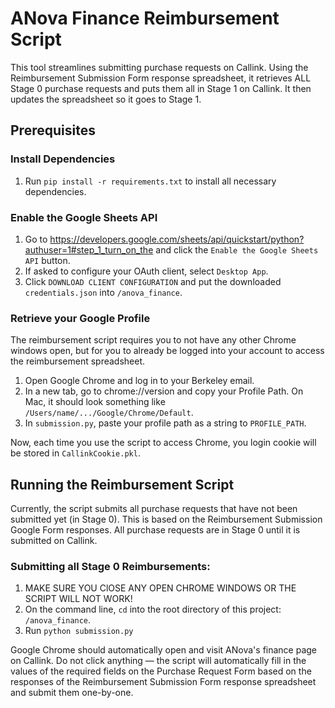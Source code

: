 # ANova Finance Reimbursement Script
This tool streamlines submitting purchase requests on Callink. Using the Reimbursement Submission Form response spreadsheet, it retrieves ALL Stage 0 purchase requests and puts them all in Stage 1 on Callink. It then updates the spreadsheet so it goes to Stage 1.

## Prerequisites

### Install Dependencies
1. Run `pip install -r requirements.txt` to install all necessary dependencies.


### Enable the Google Sheets API
1. Go to https://developers.google.com/sheets/api/quickstart/python?authuser=1#step_1_turn_on_the and click the `Enable the Google Sheets API` button.
2. If asked to configure your OAuth client, select `Desktop App`.
3. Click `DOWNLOAD CLIENT CONFIGURATION` and put the downloaded `credentials.json` into `/anova_finance`.

### Retrieve your Google Profile
The reimbursement script requires you to not have any other Chrome windows open, but for you to already be logged into your account to access the reimbursement spreadsheet.

1. Open Google Chrome and log in to your Berkeley email.
2. In a new tab, go to chrome://version and copy your Profile Path. On Mac, it should look something like `/Users/name/.../Google/Chrome/Default`.
3. In `submission.py`, paste your profile path as a string to `PROFILE_PATH`.

Now, each time you use the script to access Chrome, you login cookie will be stored in `CallinkCookie.pkl`.

## Running the Reimbursement Script
Currently, the script submits all purchase requests that have not been submitted yet (in Stage 0). This is based on the Reimbursement Submission Google Form responses. All purchase requests are in Stage 0 until it is submitted on Callink.

### Submitting all Stage 0 Reimbursements:
1. MAKE SURE YOU ClOSE ANY OPEN CHROME WINDOWS OR THE SCRIPT WILL NOT WORK!
2. On the command line, `cd` into the root directory of this project: `/anova_finance`.
3. Run `python submission.py`

Google Chrome should automatically open and visit ANova's finance page on Callink. Do not click anything — the script will automatically fill in the values of the required fields on the Purchase Request Form based on the responses of the Reimbursement Submission Form response spreadsheet and submit them one-by-one.
